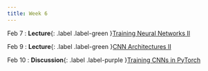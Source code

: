 ```yaml
---
title: Week 6
---
```


Feb 7
: **Lecture**{: .label .label-green }[Training Neural Networks II](#)
  <!-- : [3.1](#), [2.2](#), [2.3](#) -->

Feb 9
: **Lecture**{: .label .label-green }[CNN Architectures II](#)
  <!-- : [Solution](#) -->

Feb 10
: **Discussion**{: .label .label-purple }[Training CNNs in PyTorch](#)
